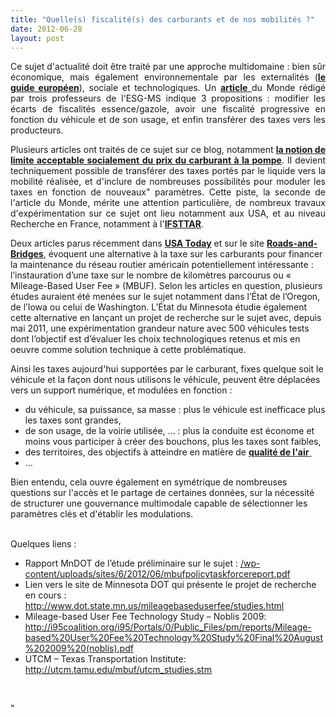 ```yaml
---
title: "Quelle(s) fiscalité(s) des carburants et de nos mobilités ?"
date: 2012-06-28
layout: post
---
```


<p style="text-align: justify">Ce sujet d'actualité doit être traité par une approche multidomaine : bien sûr économique, mais également environnementale par les externalités (<a href="http://ec.europa.eu/transport/sustainable/doc/2008_costs_handbook.pdf" target="_blank"><strong>le guide européen</strong></a>), sociale et technologiques. Un <a href="http://www.lemonde.fr/idees/article/2012/06/27/trois-propositions-pour-reformer-la-fiscalite-des-carburants_1724588_3232.html" target="_blank"><strong>article</strong> </a>du Monde rédigé par trois professeurs de l'ESG-MS indique 3 propositions : modifier les écarts de fiscalités essence/gazole, avoir une fiscalité progressive en fonction du véhicule et de son usage, et enfin transférer des taxes vers les producteurs.</p> <p style="text-align: justify">Plusieurs articles ont traités de ce sujet sur ce blog, notamment <a href="/2009/11/le-prix-du-carburant-a-la-pompe-atil-une-limite.html" target="_blank"><strong>la notion de limite acceptable socialement du prix du carburant à la pompe</strong></a>. Il devient techniquement possible de transférer des taxes portés par le liquide vers la mobilité réalisée, et d'inclure de nombreuses possibilités pour moduler les taxes en fonction de nouveaux" paramètres. Cette piste, la seconde de l'article du Monde, mérite une attention particulière, de nombreux travaux d'expérimentation sur ce sujet ont lieu notamment aux USA, et au niveau Recherche en France, notamment à l'<a href=""http://www.path.berkeley.edu/path/publications/pdf/PRR/91/PRR-91-19.pdf"" target=""_blank""><strong>IFSTTAR</strong></a>. </p>  <!--more-->   <p style=""text-align: justify"">Deux  articles parus récemment dans <a href=""http://www.usatoday.com/news/nation/story/2012-06-03/states-motorist-taxes/55367022/1"" target=""_blank""><strong>USA Today</strong></a> et sur le site <a href=""http://www.roadsbridges.com/mileage-based-user-fees-could-offer-benefits"" target=""_blank""><strong> Roads-and-Bridges</strong></a>, évoquent une alternative à la taxe sur les carburants pour  financer la maintenance du réseau routier américain potentiellement intéressante  : l’instauration d’une taxe sur le nombre de kilomètres parcourus ou «  Mileage-Based User Fee » (MBUF). Selon les articles en question, plusieurs  études auraient été menées sur le sujet notamment dans l’État de l’Oregon, de  l’Iowa ou celui de Washington. L’État du Minnesota étudie également cette  alternative en lançant un projet de recherche sur le sujet avec, depuis mai  2011, une expérimentation grandeur nature avec 500 véhicules tests dont  l’objectif est d’évaluer les choix technologiques retenus et mis en oeuvre comme  solution technique à cette problématique.</p> <p style=""text-align: justify"">Ainsi les taxes aujourd'hui supportées par le carburant, fixes quelque soit le véhicule et la façon dont nous utilisons le véhicule, peuvent être déplacées vers un support numérique, et modulées en fonction :</p> <ul> <li>du véhicule, sa puissance, sa masse : plus le véhicule est inefficace plus les taxes sont grandes,</li> <li>de son usage, de la voirie utilisée, ... : plus la conduite est économe et moins vous participer à créer des bouchons, plus les taxes sont faibles, </li> <li>des territoires, des objectifs à atteindre en matière de <a href=""http://www.respire-asso.org/2012/02/27/pollution-de-lair-et-particules-fines-deux-mois-et-deja-hors-la-loi/"" target=""_blank""><strong>qualité de l'air</strong> </a></li> <li>...</li> </ul> <p style=""text-align: justify"">Bien entendu, cela ouvre également en symétrique de nombreuses questions sur l'accès et le partage de certaines données, sur la nécessité de structurer une gouvernance multimodale capable de sélectionner les paramètres clés et d'établir les modulations.</p> <p style=""text-align: justify""><br />Quelques liens :</p> <ul> <li>Rapport MnDOT de l’étude préliminaire sur le sujet : <a href=""/wp-content/uploads/sites/6/2012/06/mbufpolicytaskforcereport.pdf"">/wp-content/uploads/sites/6/2012/06/mbufpolicytaskforcereport.pdf</a></li> <li>Lien  vers le site de Minnesota DOT qui présente le projet de recherche en cours : <a href=""http://www.dot.state.mn.us/mileagebaseduserfee/studies.html"">http://www.dot.state.mn.us/mileagebaseduserfee/studies.html</a></li> <li>Mileage-based User Fee Technology Study – Noblis 2009: <a href=""/wp-content/uploads/sites/6/2012/06/Mileage-basedUserFeeTechnologyStudyFinalAugust2009.pdf"">http://i95coalition.org/i95/Portals/0/Public_Files/pm/reports/Mileage-based%20User%20Fee%20Technology%20Study%20Final%20August%202009%20(noblis).pdf</a></li> <li>UTCM – Texas Transportation Institute: <a href=""http://utcm.tamu.edu/mbuf/utcm_studies.stm"">http://utcm.tamu.edu/mbuf/utcm_studies.stm</a></li> </ul> <p style=""text-align: justify""> </p>"